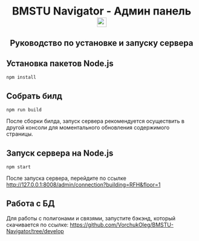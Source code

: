<h1 align="center">BMSTU Navigator - Админ панель</a> 
<img src="https://ikkokoro.wordpress.com/wp-content/uploads/2018/12/wpd577d33c.gif" height="25"/></h1>
<h2 align="center">Руководство по установке и запуску сервера</h2>

## Установка пакетов Node.js

```
npm install
```

## Собрать билд
```
npm run build
```
После сборки билда, запуск сервера рекомендуется осуществить в другой консоли для моментального обновления содержимого страницы.

## Запуск сервера на Node.js
```
npm start
```
После запуска сервера, перейдите по ссылке http://127.0.0.1:8008/admin/connection?building=RFH&floor=1
## Работа с БД
Для работы с полигонами и связями, запустите бэкэнд, который скачивается по ссылке:
https://github.com/VorchukOleg/BMSTU-Navigator/tree/develop
